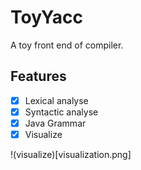 # ToyYacc
A toy front end of compiler.

## Features

- [X] Lexical analyse
- [X] Syntactic analyse
- [X] Java Grammar
- [X] Visualize

!(visualize)[visualization.png]
